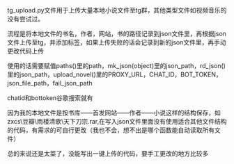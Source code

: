 tg_upload.py文件用于上传大量本地小说文件至tg群，其他类型文件如视频音乐的没有尝试过。

流程是将本地文件的书名，作者，网站，书的路径记录到json文件里，再根据json文件上传至tg，并添加标签，如果上传失败的话会记录到新的json文件里，再手动更改代码上传

使用的话需要赋值paths()里的path，mk_json(object)里的json_path，rd_json()里的json_path，upload_novel()里的PROXY_URL，CHAT_ID，BOT_TOKEN，json_file_path，fail_json_path

chatid和bottoken谷歌搜索就有

因为我的本地文件是按书库——首发网站——作者——小说这样的结构保存，如zxcs\豆瓣\雨楼清歌\天下刀宗.rar,在写入json文件里面没有使用适合其他文件结构的代码，有需求的可自行更改（我也不会，想不出是哪个函数能自动读取所有文件）

总的来说还是太菜了，没能写出一键上传的代码，要手工更改的地方比较多
